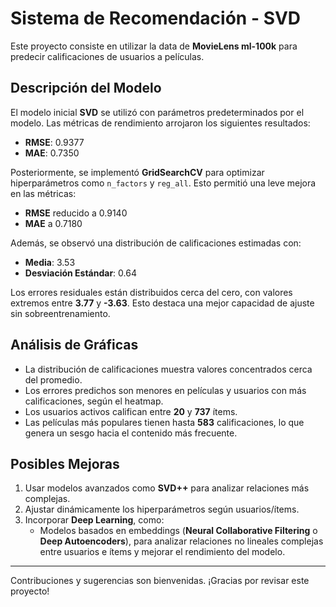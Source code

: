 # Sistema de Recomendación - SVD

Este proyecto consiste en utilizar la data de **MovieLens ml-100k** para predecir calificaciones de usuarios a películas. 

## Descripción del Modelo
El modelo inicial **SVD** se utilizó con parámetros predeterminados por el modelo. Las métricas de rendimiento arrojaron los siguientes resultados:
- **RMSE**: 0.9377
- **MAE**: 0.7350

Posteriormente, se implementó **GridSearchCV** para optimizar hiperparámetros como `n_factors` y `reg_all`. Esto permitió una leve mejora en las métricas:
- **RMSE** reducido a 0.9140
- **MAE** a 0.7180

Además, se observó una distribución de calificaciones estimadas con:
- **Media**: 3.53
- **Desviación Estándar**: 0.64

Los errores residuales están distribuidos cerca del cero, con valores extremos entre **3.77** y **-3.63**. Esto destaca una mejor capacidad de ajuste sin sobreentrenamiento.

## Análisis de Gráficas
- La distribución de calificaciones muestra valores concentrados cerca del promedio.
- Los errores predichos son menores en películas y usuarios con más calificaciones, según el heatmap.
- Los usuarios activos califican entre **20** y **737** ítems.
- Las películas más populares tienen hasta **583** calificaciones, lo que genera un sesgo hacia el contenido más frecuente.

## Posibles Mejoras
1. Usar modelos avanzados como **SVD++** para analizar relaciones más complejas.
2. Ajustar dinámicamente los hiperparámetros según usuarios/ítems.
3. Incorporar **Deep Learning**, como:
   - Modelos basados en embeddings (**Neural Collaborative Filtering** o **Deep Autoencoders**), para analizar relaciones no lineales complejas entre usuarios e ítems y mejorar el rendimiento del modelo.

---

Contribuciones y sugerencias son bienvenidas. ¡Gracias por revisar este proyecto!
